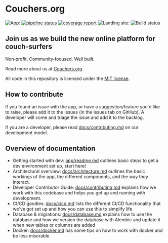 # Couchers.org

![App:](https://img.shields.io/badge/-App:-blue) [![pipeline status](https://gitlab.com/couchers/couchers/badges/develop/pipeline.svg)](https://gitlab.com/couchers/couchers/-/pipelines) [![coverage report](https://gitlab.com/couchers/couchers/badges/develop/coverage.svg)](https://develop--bcov.preview.coucher.org) ![Landing site:](https://img.shields.io/badge/-Landing%20site:-blue) ![Build status](https://codebuild.us-east-1.amazonaws.com/badges?uuid=eyJlbmNyeXB0ZWREYXRhIjoiQ0dZUmlKNGZMREx1RXlxcnRLSTlJTnlnNU9DR3RHRVk3R1NZKzZibkJYN3hTTGdNWVZFZG1raVpyOGxPckVsd3JqcDV6aktGTUI3c1Z4cEhNMkN3ZTdRPSIsIml2UGFyYW1ldGVyU3BlYyI6Ik4rVEd4YmF3UmljQmJYYWYiLCJtYXRlcmlhbFNldFNlcmlhbCI6MX0%3D&branch=master)

## Join us as we build the new online platform for couch-surfers

Non‑profit. Community‑focused. Well built.

Read more about us at [Couchers.org](https://couchers.org).

All code in this repository is licensed under the [MIT license](license.md).

## How to contribute

If you found an issue with the app, or have a suggestion/feature you'd like to raise, please add it to the Issues (in the issues tab on GitHub). A developer will come and triage the issue and add it to the backlog.

If you are a developer, please read [docs/contributing.md](docs/contributing.md) on our development model.

## Overview of documentation

* Getting started with dev: [app/readme.md](app/readme.md) outlines basic steps to get a dev environment set up, start here!
* Architectural overview: [docs/architecture.md](docs/architecture.md) outlines the basic workings of the app, the different components, and the way they interact.
* Developer Contributor Guide: [docs/contributing.md](docs/contributing.md) explains how we work with this codebase and helps you get up and running with development.
* CI/CD goodies: [docs/cicd.md](docs/cicd.md) lists the different CI/CD functionality that we've got set up and how you can use this to simplify life
* Database & migrations: [docs/database.md](docs/database.md) explains how to use the database and how we version the database with Alembic and update it when new tables or columns are added
* Docker: [docs/docker.md](docs/docker.md) has some tips on how to work with docker and be less miserable
